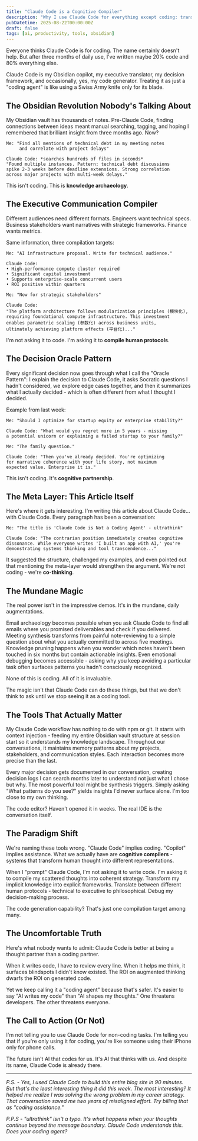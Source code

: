 ```yaml
---
title: "Claude Code is a Cognitive Compiler"
description: "Why I use Claude Code for everything except coding: transforming scattered thoughts into strategy, decisions into clarity, and conversations into understanding"
pubDatetime: 2025-08-22T00:00:00Z
draft: false
tags: [ai, productivity, tools, obsidian]
---
```


Everyone thinks Claude Code is for coding. The name certainly doesn't help. But after three months of daily use, I've written maybe 20% code and 80% everything else. 

Claude Code is my Obsidian copilot, my executive translator, my decision framework, and occasionally, yes, my code generator. Treating it as just a "coding agent" is like using a Swiss Army knife only for its blade.

## The Obsidian Revolution Nobody's Talking About

My Obsidian vault has thousands of notes. Pre-Claude Code, finding connections between ideas meant manual searching, tagging, and hoping I remembered that brilliant insight from three months ago. Now?

```
Me: "Find all mentions of technical debt in my meeting notes 
     and correlate with project delays"

Claude Code: *searches hundreds of files in seconds*
"Found multiple instances. Pattern: technical debt discussions 
spike 2-3 weeks before deadline extensions. Strong correlation 
across major projects with multi-week delays."
```

This isn't coding. This is **knowledge archaeology**.

## The Executive Communication Compiler

Different audiences need different formats. Engineers want technical specs. Business stakeholders want narratives with strategic frameworks. Finance wants metrics.

Same information, three compilation targets:

```
Me: "AI infrastructure proposal. Write for technical audience."

Claude Code:
• High-performance compute cluster required
• Significant capital investment
• Supports enterprise-scale concurrent users
• ROI positive within quarters

Me: "Now for strategic stakeholders"

Claude Code:
"The platform architecture follows modularization principles (模块化),
requiring foundational compute infrastructure. This investment 
enables parametric scaling (参数化) across business units,
ultimately achieving platform effects (平台化)..."
```

I'm not asking it to code. I'm asking it to **compile human protocols**.

## The Decision Oracle Pattern

Every significant decision now goes through what I call the "Oracle Pattern": I explain the decision to Claude Code, it asks Socratic questions I hadn't considered, we explore edge cases together, and then it summarizes what I actually decided - which is often different from what I thought I decided.

Example from last week:

```
Me: "Should I optimize for startup equity or enterprise stability?"

Claude Code: "What would you regret more in 5 years - missing 
a potential unicorn or explaining a failed startup to your family?"

Me: "The family question."

Claude Code: "Then you've already decided. You're optimizing 
for narrative coherence with your life story, not maximum 
expected value. Enterprise it is."
```

This isn't coding. It's **cognitive partnership**.

## The Meta Layer: This Article Itself

Here's where it gets interesting. I'm writing this article about Claude Code... with Claude Code. Every paragraph has been a conversation:

```
Me: "The title is 'Claude Code is Not a Coding Agent' - ultrathink"

Claude Code: "The contrarian position immediately creates cognitive 
dissonance. While everyone writes 'I built an app with AI,' you're 
demonstrating systems thinking and tool transcendence..."
```

It suggested the structure, challenged my examples, and even pointed out that mentioning the meta-layer would strengthen the argument. We're not coding - we're **co-thinking**.

## The Mundane Magic

The real power isn't in the impressive demos. It's in the mundane, daily augmentations. 

Email archaeology becomes possible when you ask Claude Code to find all emails where you promised deliverables and check if you delivered. Meeting synthesis transforms from painful note-reviewing to a simple question about what you actually committed to across five meetings. Knowledge pruning happens when you wonder which notes haven't been touched in six months but contain actionable insights. Even emotional debugging becomes accessible - asking why you keep avoiding a particular task often surfaces patterns you hadn't consciously recognized.

None of this is coding. All of it is invaluable. 

The magic isn't that Claude Code can do these things, but that we don't think to ask until we stop seeing it as a coding tool.

## The Tools That Actually Matter

My Claude Code workflow has nothing to do with npm or git. It starts with context injection - feeding my entire Obsidian vault structure at session start so it understands my knowledge landscape. Throughout our conversations, it maintains memory patterns about my projects, stakeholders, and communication styles. Each interaction becomes more precise than the last. 

Every major decision gets documented in our conversation, creating decision logs I can search months later to understand not just what I chose but why. The most powerful tool might be synthesis triggers. Simply asking "What patterns do you see?" yields insights I'd never surface alone. I'm too close to my own thinking.

The code editor? Haven't opened it in weeks. The real IDE is the conversation itself.

## The Paradigm Shift

We're naming these tools wrong. "Claude Code" implies coding. "Copilot" implies assistance. What we actually have are **cognitive compilers** - systems that transform human thought into different representations.

When I "prompt" Claude Code, I'm not asking it to write code. I'm asking it to compile my scattered thoughts into coherent strategy. Transform my implicit knowledge into explicit frameworks. Translate between different human protocols - technical to executive to philosophical. Debug my decision-making process.

The code generation capability? That's just one compilation target among many.

## The Uncomfortable Truth

Here's what nobody wants to admit: Claude Code is better at being a thought partner than a coding partner. 

When it writes code, I have to review every line. When it helps me think, it surfaces blindspots I didn't know existed. The ROI on augmented thinking dwarfs the ROI on generated code.

Yet we keep calling it a "coding agent" because that's safer. It's easier to say "AI writes my code" than "AI shapes my thoughts." One threatens developers. The other threatens everyone.

## The Call to Action (Or Not)

I'm not telling you to use Claude Code for non-coding tasks. I'm telling you that if you're only using it for coding, you're like someone using their iPhone only for phone calls.

The future isn't AI that codes for us. It's AI that thinks with us. And despite its name, Claude Code is already there.

---

*P.S. - Yes, I used Claude Code to build this entire blog site in 90 minutes. But that's the least interesting thing it did this week. The most interesting? It helped me realize I was solving the wrong problem in my career strategy. That conversation saved me two years of misaligned effort. Try billing that as "coding assistance."*

*P.P.S - "ultrathink" isn't a typo. It's what happens when your thoughts continue beyond the message boundary. Claude Code understands this. Does your coding agent?*